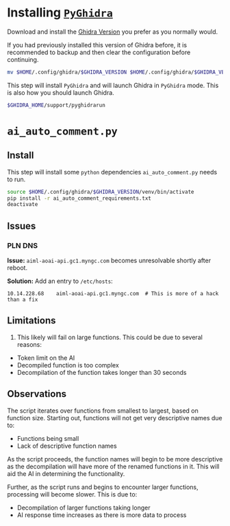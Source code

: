 # Installing [`PyGhidra`](https://github.com/NationalSecurityAgency/ghidra/blob/master/Ghidra/Features/PyGhidra/src/main/py/README.md)

Download and install the [Ghidra Version](https://github.com/NationalSecurityAgency/ghidra/releases) you prefer as you normally would.

If you had previously installed this version of Ghidra before, it is recommended to backup and then clear the configuration before continuing.

```sh
mv $HOME/.config/ghidra/$GHIDRA_VERSION $HOME/.config/ghidra/$GHIDRA_VERSION.old
```

This step will install `PyGhidra` and will launch Ghidra in `PyGhidra` mode. This is also how you should launch Ghidra.

```sh
$GHIDRA_HOME/support/pyghidrarun
```

# `ai_auto_comment.py`

## Install
This step will install some `python` dependencies `ai_auto_comment.py` needs to run.

```sh
source $HOME/.config/ghidra/$GHIDRA_VERSION/venv/bin/activate
pip install -r ai_auto_comment_requirements.txt
deactivate
```

## Issues
### PLN DNS
**Issue:** `aiml-aoai-api.gc1.myngc.com` becomes unresolvable shortly after reboot.

**Solution:** Add an entry to `/etc/hosts`:
```
10.14.228.68	aiml-aoai-api.gc1.myngc.com  # This is more of a hack than a fix
```

## Limitations
1. This likely will fail on large functions. This could be due to several reasons:
  - Token limit on the AI
  - Decompiled function is too complex
  - Decompilation of the function takes longer than 30 seconds

## Observations
The script iterates over functions from smallest to largest, based on function size. Starting out, functions will not get very descriptive names due to:
- Functions being small
- Lack of descriptive function names

As the script proceeds, the function names will begin to be more descriptive as the decompilation will have more of the renamed functions in it. This will aid the AI in determining the functionality.

Further, as the script runs and begins to encounter larger functions, processing will become slower. This is due to:
- Decompilation of larger functions taking longer
- AI response time increases as there is more data to process
